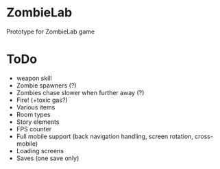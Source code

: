 # ZombieLab
Prototype for ZombieLab game
# ToDo
- weapon skill
- Zombie spawners (?)
- Zombies chase slower when further away (?)
- Fire! (+toxic gas?)
- Various items
- Room types
- Story elements
- FPS counter
- Full mobile support (back navigation handling, screen rotation, cross-mobile)
- Loading screens
- Saves (one save only)
